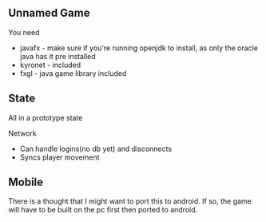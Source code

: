 Unnamed Game
----

You need
- javafx - make sure if you're running openjdk to install, as only the oracle java has it pre installed
- kyronet - included
- fxgl - java game library included


State
----
All in a prototype state

Network
- Can handle logins(no db yet) and disconnects
- Syncs player movement


Mobile
----
There is a thought that I might want to port this to android. If so, the game will have to be built on the pc first then ported to android.
